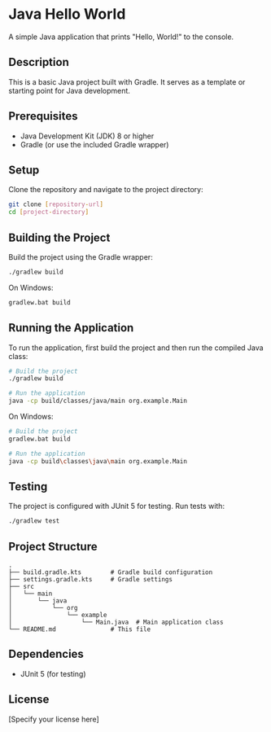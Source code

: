 # Java Hello World

A simple Java application that prints "Hello, World!" to the console.

## Description

This is a basic Java project built with Gradle. It serves as a template or starting point for Java development.

## Prerequisites

- Java Development Kit (JDK) 8 or higher
- Gradle (or use the included Gradle wrapper)

## Setup

Clone the repository and navigate to the project directory:

```bash
git clone [repository-url]
cd [project-directory]
```

## Building the Project

Build the project using the Gradle wrapper:

```bash
./gradlew build
```

On Windows:

```bash
gradlew.bat build
```

## Running the Application

To run the application, first build the project and then run the compiled Java class:

```bash
# Build the project
./gradlew build

# Run the application
java -cp build/classes/java/main org.example.Main
```

On Windows:
```bash
# Build the project
gradlew.bat build

# Run the application
java -cp build\classes\java\main org.example.Main
```

## Testing

The project is configured with JUnit 5 for testing. Run tests with:

```bash
./gradlew test
```

## Project Structure

```
.
├── build.gradle.kts        # Gradle build configuration
├── settings.gradle.kts     # Gradle settings
├── src
│   └── main
│       └── java
│           └── org
│               └── example
│                   └── Main.java  # Main application class
└── README.md               # This file
```

## Dependencies

- JUnit 5 (for testing)

## License

[Specify your license here]
